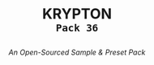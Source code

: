 # <p align="center">KRYPTON<br /><sup>`Pack 36`</sup></p>

###### <p align="center">An Open-Sourced Sample & Preset Pack</p>
